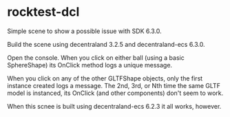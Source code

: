 # rocktest-dcl
Simple scene to show a possible issue with SDK 6.3.0.

Build the scene using decentraland 3.2.5 and decentraland-ecs 6.3.0.

Open the console. When you click on either ball (using a basic SphereShape) its OnClick method logs a unique message.

When you click on any of the other GLTFShape objects, only the first instance created logs a message. The 2nd, 3rd, or Nth time the same GLTF model is instanced, its OnClick (and other components) don't seem to work.

When this scnee is built using decentraland-ecs 6.2.3 it all works, however.
